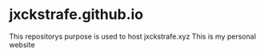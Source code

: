 # jxckstrafe.github.io
 This repositorys purpose is used to host jxckstrafe.xyz
 This is my personal website
